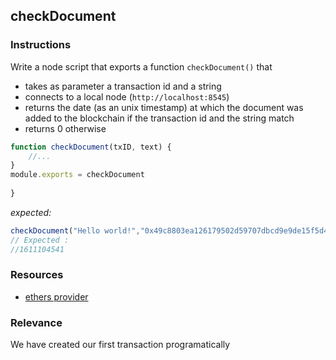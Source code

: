 ## checkDocument

### Instructions

Write a node script that exports a function `checkDocument()` that
- takes as parameter a transaction id and a string
- connects to a local node (`http://localhost:8545`) 
- returns the date (as an unix timestamp) at which the document was added to the blockchain if the transaction id and the string match
- returns 0 otherwise

```js
function checkDocument(txID, text) {
    //...
}
module.exports = checkDocument
    
}
```
*expected:*
```js
checkDocument("Hello world!","0x49c8803ea126179502d59707dbcd9e9de15f5d441920936e9ec6fd78dd6468d8")
// Expected : 
//1611104541

```

### Resources

- [ethers provider](https://docs.ethers.io/v5/api/providers/provider/#Provider--transaction-methods)

### Relevance

We have created our first transaction programatically